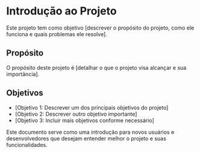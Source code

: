 # Introdução ao Projeto

Este projeto tem como objetivo [descrever o propósito do projeto, como ele funciona e quais problemas ele resolve]. 

## Propósito

O propósito deste projeto é [detalhar o que o projeto visa alcançar e sua importância].

## Objetivos

- [Objetivo 1: Descrever um dos principais objetivos do projeto]
- [Objetivo 2: Descrever outro objetivo importante]
- [Objetivo 3: Incluir mais objetivos conforme necessário]

Este documento serve como uma introdução para novos usuários e desenvolvedores que desejam entender melhor o projeto e suas funcionalidades.